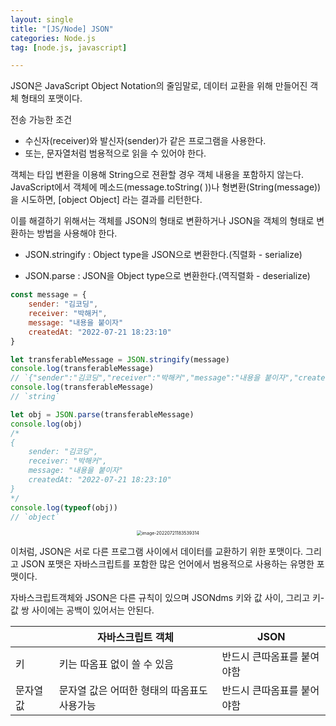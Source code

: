 ```yaml
---
layout: single
title: "[JS/Node] JSON"
categories: Node.js
tag: [node.js, javascript]

---
```


JSON은 JavaScript Object Notation의 줄임말로, 데이터 교환을 위해 만들어진 객체 형태의 포맷이다.

전송 가능한 조건

- 수신자(receiver)와 발신자(sender)가 같은 프로그램을 사용한다.
- 또는, 문자열처럼 범용적으로 읽을 수 있어야 한다.

객체는 타입 변환을 이용해 String으로 젼환할 경우 객체 내용을 포함하지 않는다.
JavaScript에서 객체에 메소드(message.toString( ))나 형변환(String(message))을 시도하면, [object Object] 라는 결과를 리턴한다.

이를 해결하기 위해서는 객체를 JSON의 형태로 변환하거나 JSON을 객체의 형태로 변환하는 방법을 사용해야 한다.

- JSON.stringify : Object type을 JSON으로 변환한다.(직렬화 - serialize)

- JSON.parse : JSON을 Object type으로 변환한다.(역직렬화 - deserialize)

```javascript
const message = {
	sender: "김코딩",
	receiver: "박해커",
	message: "내용을 붙이자"
	createdAt: "2022-07-21 18:23:10"
}
```

```javascript
let transferableMessage = JSON.stringify(message)
console.log(transferableMessage)
// `{"sender":"김코딩","receiver":"박해커","message":"내용을 붙이자","createdAt":"2022-07-21 18:23:10"}`
console.log(transferableMessage)
// `string`
```

```javascript
let obj = JSON.parse(transferableMessage)
console.log(obj)
/*
{
	sender: "김코딩",
	receiver: "박해커",
	message: "내용을 붙이자"
	createdAt: "2022-07-21 18:23:10"
}
*/
console.log(typeof(obj))
// `object`
```

<center>

<img src="../../images/2022-07-21-nj_second/image-20220721183539314.png" alt="image-20220721183539314" style="zoom: 50%;" />

</center>

이처럼, JSON은 서로 다른 프로그램 사이에서 데이터를 교환하기 위한 포맷이다. 그리고 JSON 포맷은 자바스크립트를 포함한 많은 언어에서 범용적으로 사용하는 유명한 포맷이다.

자바스크립트객체와 JSON은 다른 규칙이 있으며 JSONdms 키와 값 사이, 그리고 키-값 쌍 사이에는 공백이 있어서는 안된다.

|           | 자바스크립트 객체                           | JSON                       |
| --------- | ------------------------------------------- | -------------------------- |
| 키        | 키는 따옴표 없이 쓸 수 있음                 | 반드시 큰따옴표를 붙여야함 |
| 문자열 값 | 문자열 값은 어떠한 형태의 따옴표도 사용가능 | 반드시 큰따옴표를 붙어야함 |


